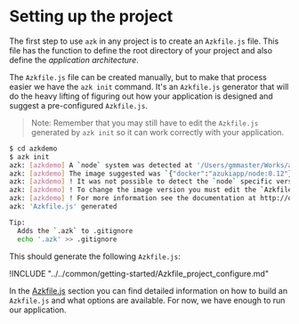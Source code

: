 # Setting up the project

The first step to use `azk` in any project is to create an `Azkfile.js` file. This file has the function to define the root directory of your project and also define the *application architecture*.

The `Azkfile.js` file can be created manually, but to make that process easier we have the `azk init` command. It's an `Azkfile.js` generator that will do the heavy lifting of figuring out how your application is designed and suggest a pre-configured `Azkfile.js`.

> Note: Remember that you may still have to edit the `Azkfile.js` generated by `azk init` so it can work correctly with your application.

```bash
$ cd azkdemo
$ azk init
azk: [azkdemo] A `node` system was detected at '/Users/gmmaster/Works/azuki/azkdemo'.
azk: [azkdemo] The image suggested was `{"docker":"azukiapp/node:0.12"}`.
azk: [azkdemo] ! It was not possible to detect the `node` specific version, so the standard version was suggested instead.
azk: [azkdemo] ! To change the image version you must edit the `Azkfile.js` file.
azk: [azkdemo] ! For more information see the documentation at http://docs.azk.io/en/images/index.html.
azk: 'Azkfile.js' generated

Tip:
  Adds the `.azk` to .gitignore
  echo '.azk' >> .gitignore
```

This should generate the following `Azkfile.js`:

!INCLUDE "../../common/getting-started/Azkfile_project_configure.md"

In the [Azkfile.js](../azkfilejs/README.md) section you can find detailed information on how to build an `Azkfile.js` and what options are available. For now, we have enough to run our application.
